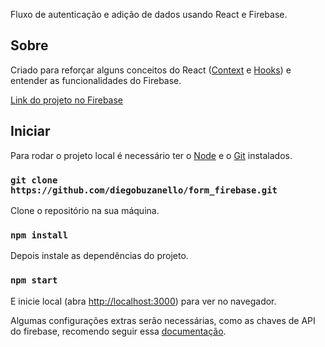 Fluxo de autenticação e adição de dados usando React e Firebase.

## Sobre

Criado para reforçar alguns conceitos do React ([Context](https://reactjs.org/docs/context.html) e [Hooks](https://reactjs.org/docs/hooks-intro.html)) e entender as funcionalidades do Firebase. 

[Link do projeto no Firebase](https://my-react-form-67905.web.app/)

## Iniciar

Para rodar o projeto local é necessário ter o [Node](https://nodejs.org/en/) e o [Git](https://git-scm.com/downloads) instalados.

### `git clone https://github.com/diegobuzanello/form_firebase.git`
Clone o repositório na sua máquina.

### `npm install`
Depois instale as dependências do projeto.<br />

### `npm start`
E inicie local (abra [http://localhost:3000](http://localhost:3000)) para ver no navegador.

Algumas configurações extras serão necessárias, como as chaves de API do firebase, recomendo seguir essa [documentação](https://firebase.google.com/docs/web/setup?hl=pt-br).
